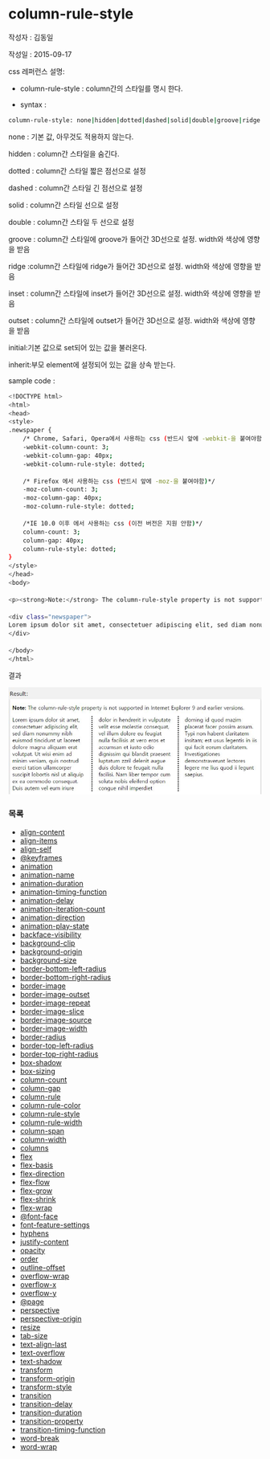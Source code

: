 # column-rule-style

작성자 : 김동일

작성일 : 2015-09-17

css 레퍼런스 설명: 
 - column-rule-style : column간의 스타일를 명시 한다.
 
 - syntax : 
```sh 
column-rule-style: none|hidden|dotted|dashed|solid|double|groove|ridge|inset|outset|initial|inherit;
```

none : 기본 값, 아무것도 적용하지 않는다.

hidden : column간 스타일을 숨긴다.

dotted : column간 스타일 짧은 점선으로 설정

dashed : column간 스타일 긴 점선으로 설정

solid : column간 스타일 선으로 설정

double : column간 스타일 두 선으로 설정

groove : column간 스타일에 groove가 들어간 3D선으로 설정. width와 색상에 영향을 받음

ridge :column간 스타일에 ridge가 들어간 3D선으로 설정. width와 색상에 영향을 받음

inset : column간 스타일에 inset가 들어간 3D선으로 설정. width와 색상에 영향을 받음

outset : column간 스타일에 outset가 들어간 3D선으로 설정. width와 색상에 영향을 받음

initial:기본 값으로 set되어 있는 값을 불러온다.

inherit:부모 element에 설정되어 있는 값을 상속 받는다.

sample code : 
```sh
<!DOCTYPE html>
<html>
<head>
<style> 
.newspaper {
    /* Chrome, Safari, Opera에서 사용하는 css (반드시 앞에 -webkit-을 붙여야함)*/
    -webkit-column-count: 3;
    -webkit-column-gap: 40px;
    -webkit-column-rule-style: dotted;

    /* Firefox 에서 사용하는 css (반드시 앞에 -moz-을 붙여야함)*/
    -moz-column-count: 3;
    -moz-column-gap: 40px;
    -moz-column-rule-style: dotted;

    /*IE 10.0 이후 에서 사용하는 css (이전 버전은 지원 안함)*/
    column-count: 3;
    column-gap: 40px;
    column-rule-style: dotted;
}
</style>
</head>
<body>

<p><strong>Note:</strong> The column-rule-style property is not supported in Internet Explorer 9 and earlier versions.</p>

<div class="newspaper">
Lorem ipsum dolor sit amet, consectetuer adipiscing elit, sed diam nonummy nibh euismod tincidunt ut laoreet dolore magna aliquam erat volutpat. Ut wisi enim ad minim veniam, quis nostrud exerci tation ullamcorper suscipit lobortis nisl ut aliquip ex ea commodo consequat. Duis autem vel eum iriure dolor in hendrerit in vulputate velit esse molestie consequat, vel illum dolore eu feugiat nulla facilisis at vero eros et accumsan et iusto odio dignissim qui blandit praesent luptatum zzril delenit augue duis dolore te feugait nulla facilisi. Nam liber tempor cum soluta nobis eleifend option congue nihil imperdiet doming id quod mazim placerat facer possim assum. Typi non habent claritatem insitam; est usus legentis in iis qui facit eorum claritatem. Investigationes demonstraverunt lectores legere me lius quod ii legunt saepius.
</div>

</body>
</html>


```

결과 

![column-rule-style](../images/column-rule-style.jpg)

### 목록
* [align-content](align-content.md)
* [align-items](align-items.md)
* [align-self](align-self.md)
* [@keyframes](@keyframes.md)
* [animation](animation.md)
* [animation-name](animation-name.md)
* [animation-duration](animation-duration.md)
* [animation-timing-function](animation-timing-function.md)
* [animation-delay](animation-delay.md)
* [animation-iteration-count](animation-iteration-count.md)
* [animation-direction](animation-direction.md)
* [animation-play-state](animation-play-state.md)
* [backface-visibility](backface-visibility.md)
* [background-clip](background-clip.md)
* [background-origin](background-origin.md)
* [background-size](background-size.md)
* [border-bottom-left-radius](border-bottom-left-radius.md)
* [border-bottom-right-radius](border-bottom-right-radius.md)
* [border-image](border-image.md)
* [border-image-outset](border-image-outset.md)
* [border-image-repeat](border-image-repeat.md)
* [border-image-slice](border-image-slice.md)
* [border-image-source](border-image-source.md)
* [border-image-width](border-image-width.md)
* [border-radius](border-radius.md)
* [border-top-left-radius](border-top-left-radius.md)
* [border-top-right-radius](border-top-right-radius.md)
* [box-shadow](box-shadow.md)
* [box-sizing](box-sizing.md)
* [column-count](column-count.md)
* [column-gap](column-gap.md)
* [column-rule](column-rule.md)
* [column-rule-color](column-rule-color.md)
* [column-rule-style](column-rule-style.md)
* [column-rule-width](column-rule-width.md)
* [column-span](column-span.md)
* [column-width](column-width.md)
* [columns](columns.md)
* [flex](flex.md)
* [flex-basis](flex-basis.md)
* [flex-direction](flex-direction.md)
* [flex-flow](flex-flow.md)
* [flex-grow](flex-grow.md)
* [flex-shrink](flex-shrink.md)
* [flex-wrap](flex-wrap.md)
* [@font-face](@font-face.md)
* [font-feature-settings](font-feature-settings.md)
* [hyphens](hyphens.md)
* [justify-content](justify-content.md)
* [opacity](opacity.md)
* [order](order.md)
* [outline-offset](outline-offset.md)
* [overflow-wrap](overflow-wrap.md)
* [overflow-x](overflow-x.md)
* [overflow-y](overflow-y.md)
* [@page](@page.md)
* [perspective](perspective.md)
* [perspective-origin](perspective-origin.md)
* [resize](resize.md)
* [tab-size](tab-size.md)
* [text-align-last](text-align-last.md)
* [text-overflow](text-overflow.md)
* [text-shadow](text-shadow.md)
* [transform](transform.md)
* [transform-origin](transform-origin.md)
* [transform-style](transform-style.md)
* [transition](transition.md)
* [transition-delay](transition-delay.md)
* [transition-duration](transition-duration.md)
* [transition-property](transition-property.md)
* [transition-timing-function](transition-timing-function.md)
* [word-break](word-break.md)
* [word-wrap](word-wrap.md)